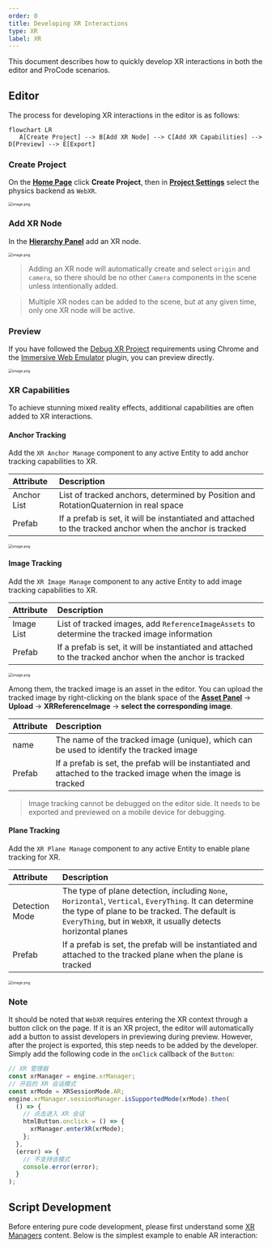 ```yaml
---
order: 0
title: Developing XR Interactions
type: XR
label: XR
---
```


This document describes how to quickly develop XR interactions in both the editor and ProCode scenarios.

## Editor

The process for developing XR interactions in the editor is as follows:

```mermaid
flowchart LR
   A[Create Project] --> B[Add XR Node] --> C[Add XR Capabilities] --> D[Preview] --> E[Export]
```

### Create Project

On the **[Home Page](/en/docs/interface/intro/#%E9%A6%96%E9%A1%B5)** click **Create Project**, then in **[Project Settings](/en/docs/interface/menu/#项目设置)** select the physics backend as `WebXR`.

<img src="https://mdn.alipayobjects.com/huamei_yo47yq/afts/img/A*n0b_Sa89AKoAAAAAAAAAAAAADhuCAQ/original" alt="image.png" style="zoom:50%;" />

### Add XR Node

In the **[Hierarchy Panel](/en/docs/interface/hierarchy/)** add an XR node.

<img src="https://mdn.alipayobjects.com/huamei_yo47yq/afts/img/A*qGeqSa-gx8EAAAAAAAAAAAAADhuCAQ/original" alt="image.png" style="zoom:50%;" />

> Adding an XR node will automatically create and select `origin` and `camera`, so there should be no other `Camera` components in the scene unless intentionally added.

> Multiple XR nodes can be added to the scene, but at any given time, only one XR node will be active.

### Preview

If you have followed the [Debug XR Project](/en/docs/xr/quickStart/debug/) requirements using Chrome and the [Immersive Web Emulator](https://chromewebstore.google.com/detail/immersive-web-emulator/cgffilbpcibhmcfbgggfhfolhkfbhmik) plugin, you can preview directly.

<img src="https://mdn.alipayobjects.com/huamei_yo47yq/afts/img/A*aiw2Tq994REAAAAAAAAAAAAADhuCAQ/original" alt="image.png" style="zoom:50%;" />

### XR Capabilities

To achieve stunning mixed reality effects, additional capabilities are often added to XR interactions.

#### Anchor Tracking

Add the `XR Anchor Manage` component to any active Entity to add anchor tracking capabilities to XR.

| Attribute   | Description                                                                 |
| :---------- | :-------------------------------------------------------------------------- |
| Anchor List | List of tracked anchors, determined by Position and RotationQuaternion in real space |
| Prefab      | If a prefab is set, it will be instantiated and attached to the tracked anchor when the anchor is tracked |

<img src="https://mdn.alipayobjects.com/huamei_yo47yq/afts/img/A*QJgzSasSHmQAAAAAAAAAAAAADhuCAQ/original" alt="image.png" style="zoom:50%;" />

#### Image Tracking

Add the `XR Image Manage` component to any active Entity to add image tracking capabilities to XR.

| Attribute  | Description                                                               |
| :--------- | :------------------------------------------------------------------------ |
| Image List | List of tracked images, add `ReferenceImageAssets` to determine the tracked image information |
| Prefab     | If a prefab is set, it will be instantiated and attached to the tracked anchor when the anchor is tracked |

<img src="https://mdn.alipayobjects.com/huamei_yo47yq/afts/img/A*QJgzSasSHmQAAAAAAAAAAAAADhuCAQ/original" alt="image.png" style="zoom:50%;" />

Among them, the tracked image is an asset in the editor. You can upload the tracked image by right-clicking on the blank space of the **[Asset Panel](/en/docs/assets/interface/)** → **Upload** → **XRReferenceImage** → **select the corresponding image**.

| Attribute | Description |
| :-------- | :---------- |
| name      | The name of the tracked image (unique), which can be used to identify the tracked image |
| Prefab    | If a prefab is set, the prefab will be instantiated and attached to the tracked image when the image is tracked |

> Image tracking cannot be debugged on the editor side. It needs to be exported and previewed on a mobile device for debugging.

#### Plane Tracking

Add the `XR Plane Manage` component to any active Entity to enable plane tracking for XR.

| Attribute       | Description |
| :-------------- | :---------- |
| Detection Mode  | The type of plane detection, including `None`, `Horizontal`, `Vertical`, `EveryThing`. It can determine the type of plane to be tracked. The default is `EveryThing`, but in `WebXR`, it usually detects horizontal planes |
| Prefab          | If a prefab is set, the prefab will be instantiated and attached to the tracked plane when the plane is tracked |

<img src="https://mdn.alipayobjects.com/huamei_yo47yq/afts/img/A*10GkTo4k-CcAAAAAAAAAAAAADhuCAQ/original" alt="image.png" style="zoom:50%;" />

### Note

It should be noted that `WebXR` requires entering the XR context through a button click on the page. If it is an XR project, the editor will automatically add a button to assist developers in previewing during preview. However, after the project is exported, this step needs to be added by the developer. Simply add the following code in the `onClick` callback of the `Button`:

```typescript
// XR 管理器
const xrManager = engine.xrManager;
// 开启的 XR 会话模式
const xrMode = XRSessionMode.AR;
engine.xrManager.sessionManager.isSupportedMode(xrMode).then(
  () => {
    // 点击进入 XR 会话
    htmlButton.onclick = () => {
      xrManager.enterXR(xrMode);
    };
  },
  (error) => {
    // 不支持该模式
    console.error(error);
  }
);
```

## Script Development

Before entering pure code development, please first understand some [XR Managers](/en/docs/xr/system/manager/) content. Below is the simplest example to enable AR interaction:

<playground src="xr-ar-simple.ts"></playground>
